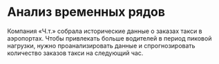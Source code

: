 # Анализ временных рядов
Компания «Ч.т.» собрала исторические данные о заказах такси в аэропортах. Чтобы привлекать больше водителей в период пиковой нагрузки, нужно проанализировать данные и спрогнозировать количество заказов такси на следующий час.